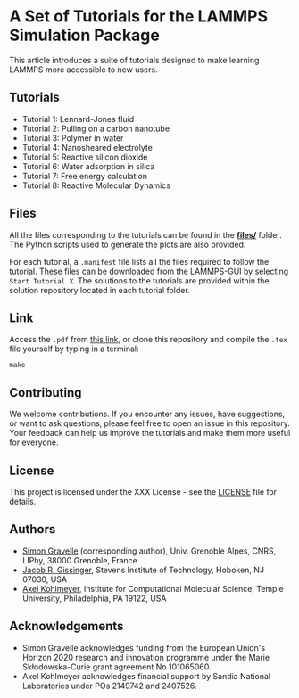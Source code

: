 <!--
WARNING: DO NOT MODIFY DIRECTLY THE README.md!
This README.md file was assembled using the sed command from the files listed in
"files.txt". See the script in "generateREADME.sh". To modify the content of 
the  README.md, modify the files listed in "files.txt", or add a new file to the
list in "files.txt".
-->


# A Set of Tutorials for the LAMMPS Simulation Package

This article introduces a suite of tutorials designed to make learning LAMMPS
more accessible to new users.

## Tutorials

- Tutorial 1: Lennard-Jones fluid
- Tutorial 2: Pulling on a carbon nanotube
- Tutorial 3: Polymer in water
- Tutorial 4: Nanosheared electrolyte
- Tutorial 5: Reactive silicon dioxide
- Tutorial 6: Water adsorption in silica
- Tutorial 7: Free energy calculation
- Tutorial 8: Reactive Molecular Dynamics

## Files

All the files corresponding to the tutorials can be found in the 
[**files/**](files/) folder. The Python scripts used to generate the plots 
are also provided.

For each tutorial, a `.manifest` file lists all the files required to 
follow the tutorial. These files can be downloaded from the LAMMPS-GUI by 
selecting `Start Tutorial X`. The solutions to the tutorials are provided 
within the solution repository located in each tutorial folder.

## Link

Access the `.pdf` from [this link](lammps-tutorials.pdf), or clone this repository
and compile the `.tex` file yourself by typing in a terminal:

```
make
```

## Contributing

We welcome contributions. If you encounter any issues, have suggestions, 
or want to ask questions, please feel free to open an issue in this 
repository.  Your feedback can help us improve the tutorials and make them 
more useful for everyone.

## License

This project is licensed under the XXX License - see the 
[LICENSE](LICENSE) file for details.

## Authors

- [Simon Gravelle](https://github.com/simongravelle) (corresponding author),
  Univ. Grenoble Alpes, CNRS, LIPhy, 38000 Grenoble, France
- [Jacob R. Gissinger](https://www.stevens.edu/profile/jgissing),
  Stevens Institute of Technology, Hoboken, NJ 07030, USA
- [Axel Kohlmeyer](https://sites.google.com/site/akohlmey),
  Institute for Computational Molecular Science, Temple University, Philadelphia,
  PA 19122, USA



## Acknowledgements

- Simon Gravelle acknowledges funding from the European Union's Horizon 2020
  research and innovation programme under the Marie Skłodowska-Curie grant
  agreement No 101065060.
- Axel Kohlmeyer acknowledges financial support by Sandia National Laboratories
  under POs 2149742 and 2407526.


